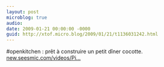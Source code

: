 ```yaml
---
layout: post
microblog: true
audio: 
date: 2009-01-21 00:00:00 -0000
guid: http://xtof.micro.blog/2009/01/21/t1136031242.html
---
```

#openkitchen : prêt à construire un petit dîner cocotte. [new.seesmic.com/videos/Pi...](http://new.seesmic.com/videos/Pi49LkWmOX)
